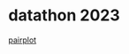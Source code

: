 # datathon 2023

[pairplot]([https://pypi.org/project/pytesseract/](https://github.com/pilarcode/datathon_datamecum/blob/main/images/pairplot.png))
